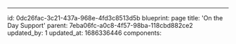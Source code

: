 ---
id: 0dc26fac-3c21-437a-968e-4fd3c8513d5b
blueprint: page
title: 'On the Day Support'
parent: 7eba06fc-a0c8-4f57-98ba-118cbd882ce2
updated_by: 1
updated_at: 1686336446
components:
